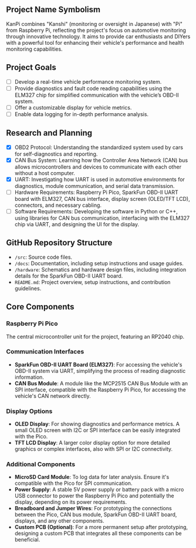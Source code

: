 ## Project Name Symbolism

KanPi combines "Kanshi" (monitoring or oversight in Japanese) with "Pi" from Raspberry Pi, reflecting the project's focus on automotive monitoring through innovative technology. It aims to provide car enthusiasts and DIYers with a powerful tool for enhancing their vehicle's performance and health monitoring capabilities.

## Project Goals

- [ ] Develop a real-time vehicle performance monitoring system.
- [ ] Provide diagnostics and fault code reading capabilities using the ELM327 chip for simplified communication with the vehicle’s OBD-II system.
- [ ] Offer a customizable display for vehicle metrics.
- [ ] Enable data logging for in-depth performance analysis.

## Research and Planning

- [X] OBD2 Protocol: Understanding the standardized system used by cars for self-diagnostics and reporting.
- [X] CAN Bus System: Learning how the Controller Area Network (CAN) bus allows microcontrollers and devices to communicate with each other without a host computer.
- [X] UART: Investigating how UART is used in automotive environments for diagnostics, module communication, and serial data transmission.
- [ ] Hardware Requirements: Raspberry Pi Pico, SparkFun OBD-II UART board with ELM327, CAN bus interface, display screen (OLED/TFT LCD), connectors, and necessary cabling.
- [ ] Software Requirements: Developing the software in Python or C++, using libraries for CAN bus communication, interfacing with the ELM327 chip via UART, and designing the UI for the display.

## GitHub Repository Structure

- `/src`: Source code files.
- `/docs`: Documentation, including setup instructions and usage guides.
- `/hardware`: Schematics and hardware design files, including integration details for the SparkFun OBD-II UART board.
- `README.md`: Project overview, setup instructions, and contribution guidelines.

## Core Components

### Raspberry Pi Pico
The central microcontroller unit for the project, featuring an RP2040 chip.

### Communication Interfaces

- **SparkFun OBD-II UART Board (ELM327)**: For accessing the vehicle's OBD-II system via UART, simplifying the process of reading diagnostic information.
- **CAN Bus Module**: A module like the MCP2515 CAN Bus Module with an SPI interface, compatible with the Raspberry Pi Pico, for accessing the vehicle's CAN network directly.

### Display Options

- **OLED Display**: For showing diagnostics and performance metrics. A small OLED screen with I2C or SPI interface can be easily integrated with the Pico.
- **TFT LCD Display**: A larger color display option for more detailed graphics or complex interfaces, also with SPI or I2C connectivity.

### Additional Components

- **MicroSD Card Module**: To log data for later analysis. Ensure it's compatible with the Pico for SPI communication.
- **Power Supply**: A stable 5V power supply or battery pack with a micro USB connector to power the Raspberry Pi Pico and potentially the display, depending on its power requirements.
- **Breadboard and Jumper Wires**: For prototyping the connections between the Pico, CAN bus module, SparkFun OBD-II UART board, displays, and any other components.
- **Custom PCB (Optional)**: For a more permanent setup after prototyping, designing a custom PCB that integrates all these components can be beneficial.